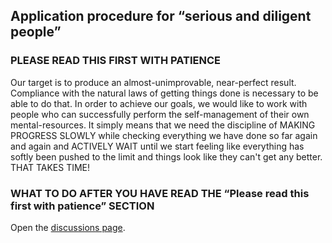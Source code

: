 ## Application procedure for “serious and diligent people”

### PLEASE READ THIS FIRST WITH PATIENCE 
Our target is to produce an almost-unimprovable, near-perfect result.
Compliance with the natural laws of getting things done is necessary to be able to do that.
In order to achieve our goals, we would like to work with people who can successfully perform the self-management of their own mental-resources.
It simply means that we need the discipline of MAKING PROGRESS SLOWLY while checking everything we have done so far again and again and ACTIVELY WAIT until we start feeling like everything has softly been pushed to the limit and things look like they can't get any better. THAT TAKES TIME!

### WHAT TO DO AFTER YOU HAVE READ THE “Please read this first with patience” SECTION
Open the [discussions page](https://github.com/speakworldlanguages/Translators-with-truly-outstanding-talent/discussions "This way we can know that you exist").
